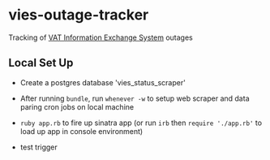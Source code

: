 # vies-outage-tracker
Tracking of [VAT Information Exchange System](http://ec.europa.eu/taxation_customs/vies/technicalInformation.html) outages

## Local Set Up
- Create a postgres database 'vies_status_scraper'
- After running `bundle`, run `whenever -w` to setup web scraper and data paring cron jobs on local machine
- `ruby app.rb` to fire up sinatra app (or run `irb` then `require './app.rb'` to load up app in console environment)

- test trigger

